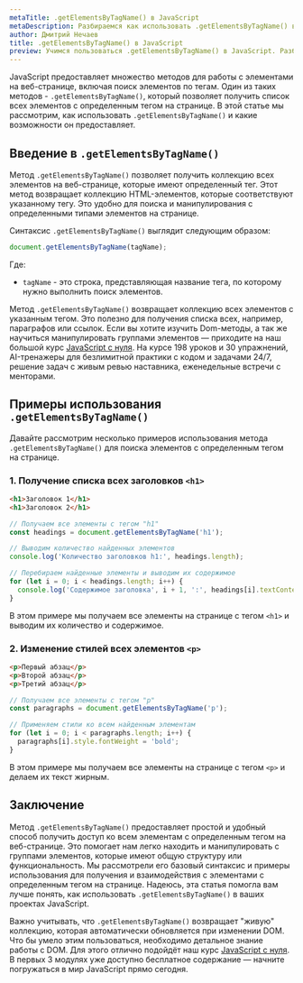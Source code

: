 ```yaml
---
metaTitle: .getElementsByTagName() в JavaScript
metaDescription: Разбираемся как использовать .getElementsByTagName() в JavaScript
author: Дмитрий Нечаев
title: .getElementsByTagName() в JavaScript
preview: Учимся пользоваться .getElementsByTagName() в JavaScript. Разбираем примеры использования
---
```


JavaScript предоставляет множество методов для работы с элементами на веб-странице, включая поиск элементов по тегам. Один из таких методов - `.getElementsByTagName()`, который позволяет получить список всех элементов с определенным тегом на странице. В этой статье мы рассмотрим, как использовать `.getElementsByTagName()` и какие возможности он предоставляет.

## Введение в `.getElementsByTagName()`

Метод `.getElementsByTagName()` позволяет получить коллекцию всех элементов на веб-странице, которые имеют определенный тег. Этот метод возвращает коллекцию HTML-элементов, которые соответствуют указанному тегу. Это удобно для поиска и манипулирования с определенными типами элементов на странице.

Синтаксис `.getElementsByTagName()` выглядит следующим образом:

```jsx
document.getElementsByTagName(tagName);

```

Где:

- `tagName` - это строка, представляющая название тега, по которому нужно выполнить поиск элементов.

Метод `.getElementsByTagName()` возвращает коллекцию всех элементов с указанным тегом. Это полезно для получения списка всех, например, параграфов или ссылок. Если вы хотите изучить Dom-методы, а так же научиться манипулировать группами элементов — приходите на наш большой курс [JavaScript с нуля](https://purpleschool.ru/course/javascript-basics?utm_source=knowledgebase&utm_medium=text&utm_campaign=getElementsByTagName-v-javascript). На курсе 198 уроков и 30 упражнений, AI-тренажеры для безлимитной практики с кодом и задачами 24/7, решение задач с живым ревью наставника, еженедельные встречи с менторами.

## Примеры использования `.getElementsByTagName()`

Давайте рассмотрим несколько примеров использования метода `.getElementsByTagName()` для поиска элементов с определенным тегом на странице.

### 1. Получение списка всех заголовков `<h1>`

```html
<h1>Заголовок 1</h1>
<h1>Заголовок 2</h1>

```

```jsx
// Получаем все элементы с тегом "h1"
const headings = document.getElementsByTagName('h1');

// Выводим количество найденных элементов
console.log('Количество заголовков h1:', headings.length);

// Перебираем найденные элементы и выводим их содержимое
for (let i = 0; i < headings.length; i++) {
  console.log('Содержимое заголовка', i + 1, ':', headings[i].textContent);
}

```

В этом примере мы получаем все элементы на странице с тегом `<h1>` и выводим их количество и содержимое.

### 2. Изменение стилей всех элементов `<p>`

```html
<p>Первый абзац</p>
<p>Второй абзац</p>
<p>Третий абзац</p>

```

```jsx
// Получаем все элементы с тегом "p"
const paragraphs = document.getElementsByTagName('p');

// Применяем стили ко всем найденным элементам
for (let i = 0; i < paragraphs.length; i++) {
  paragraphs[i].style.fontWeight = 'bold';
}

```

В этом примере мы получаем все элементы на странице с тегом `<p>` и делаем их текст жирным.

## Заключение

Метод `.getElementsByTagName()` предоставляет простой и удобный способ получить доступ ко всем элементам с определенным тегом на веб-странице. Это помогает нам легко находить и манипулировать с группами элементов, которые имеют общую структуру или функциональность. Мы рассмотрели его базовый синтаксис и примеры использования для получения и взаимодействия с элементами с определенным тегом на странице. Надеюсь, эта статья помогла вам лучше понять, как использовать `.getElementsByTagName()` в ваших проектах JavaScript.

Важно учитывать, что `.getElementsByTagName()` возвращает "живую" коллекцию, которая автоматически обновляется при изменении DOM. Что бы умело этим пользоваться, необходимо детальное знание работы с DOM. Для этого отлично подойдёт наш курс [JavaScript с нуля](https://purpleschool.ru/course/javascript-basics?utm_source=knowledgebase&utm_medium=text&utm_campaign=getElementsByTagName-v-javascript). В первых 3 модулях уже доступно бесплатное содержание — начните погружаться в мир JavaScript прямо сегодня.
